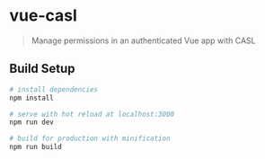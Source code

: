 # vue-casl

> Manage permissions in an authenticated Vue app with CASL

## Build Setup

``` bash
# install dependencies
npm install

# serve with hot reload at localhost:3000
npm run dev

# build for production with minification
npm run build
```
